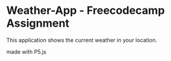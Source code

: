 # Weather-App - Freecodecamp Assignment

This application shows the current weather in your location.

made with P5.js
